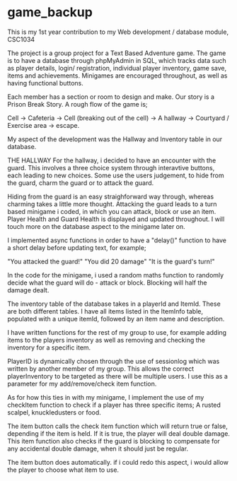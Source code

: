 # game_backup
This is my 1st year contribution to my Web 
development / database module, CSC1034

The project is a group project for a Text Based 
Adventure game. The game is to have a database
through phpMyAdmin in SQL, which tracks data
such as player details, login/ registration,
individual player inventory, game save, 
items and achievements. Minigames are encouraged
throughout, as well as having functional
buttons.

Each member has a section or room to design
and make. Our story is a Prison Break Story.
A rough flow of the game is;

Cell -> Cafeteria -> Cell (breaking out of the
cell) -> A hallway -> Courtyard / Exercise area
-> escape.

My aspect of the development was the 
Hallway and Inventory table in our database.

THE HALLWAY
For the hallway, i decided to have an encounter
with the guard. This involves a three choice
system through interavtive buttons, each leading
to new choices. Some use the users judgement,
to hide from the guard, charm the guard
or to attack the guard.

Hiding from the guard is an easy straighforward
way through, whereas charming takes a little 
more thought.
Attacking the guard leads to a turn based minigame
i coded, in which you can attack, block or use
an item. Player Health and Guard Health is
displayed and updated throughout. I will touch more 
on the database aspect to the minigame
later on.

I implemented async functions in order to have a 
"delay()" function to have a short delay 
before updating text, for example;

"You attacked the guard!"
"You did 20 damage"
"It is the guard's turn!"

In the code for the minigame, i used a 
random maths function to randomly decide what
the guard will do - attack or block.
Blocking will half the damage dealt.

The inventory table of the database takes
in a playerId and ItemId. These are both
different tables. I have all items listed
in the ItemInfo table, populated with
a unique itemId, followed by an item name
and description. 

I have written functions for the rest of my
group to use, for example adding items to
the players inventory as well as removing and 
checking the inventory for a specific item.
 
PlayerID is dynamically chosen through
the use of sessionlog which was written
by another member of my group. This allows the
correct playerInventory to be targeted as there
will be multiple users. I use this as a
parameter for my add/remove/check item function.

As for how this ties in with my minigame, I 
implement the use of my checkItem function
to check if a player has three specific items;
A rusted scalpel, knuckledusters or food.

The item button calls the check item function
which will return true or false, depending if
the item is held. If it is true, the player will
deal double damage. This item function also
checks if the guard is blocking to compensate
for any accidental double damage, when it
should just be regular. 

The item button does automatically. if i could redo 
this aspect, i would allow the player to choose 
what item to use.   

